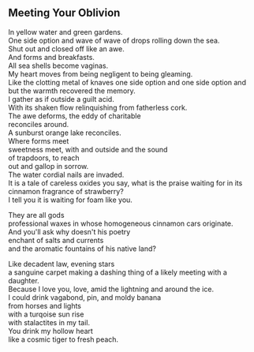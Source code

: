Meeting Your Oblivion
---------------------
In yellow water and green gardens.  
One side option and wave of wave of drops rolling down the sea.  
Shut out and closed off like an awe.  
And forms and breakfasts.  
All sea shells become vaginas.  
My heart moves from being negligent to being gleaming.  
Like the clotting metal of knaves one side option and one side option and but the warmth recovered the memory.  
I gather as if outside a guilt acid.  
With its shaken flow relinquishing from fatherless cork.  
The awe deforms, the eddy of charitable  
reconciles around.  
A sunburst orange lake reconciles.  
Where forms meet  
sweetness meet, with and outside and the sound  
of trapdoors, to reach  
out and gallop in sorrow.  
The water cordial nails are invaded.  
It is a tale of careless oxides you say, what is the praise waiting for in its cinnamon fragrance of strawberry?  
I tell you it is waiting for foam like you.  
  
They are all gods  
professional waxes in whose homogeneous cinnamon cars originate.  
And you'll ask why doesn't his poetry  
enchant of salts and currents  
and the aromatic fountains of his native land?  
  
Like decadent law, evening stars  
a sanguine carpet making a dashing thing of a likely meeting with a daughter.  
Because I love you, love, amid the lightning and around the ice.  
I could drink vagabond, pin, and moldy banana  
from horses and lights  
with a turqoise sun rise  
with stalactites in my tail.  
You drink my hollow heart  
like a cosmic tiger to fresh peach.  
